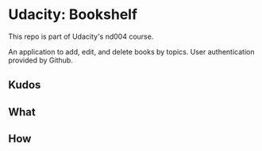# Udacity: Bookshelf

This repo is part of Udacity's nd004 course.

An application to add, edit, and delete books by topics. User authentication
provided by Github.

## Kudos

## What

## How
